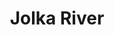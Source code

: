 ---
title: "Jolka River"
title_bn: "জলকা নদী"
description: "Which takes off from Chiknai river which created a link between Gabjia Beel, Gombeel, Chatorbell etc. and again falls into same river at Atgharia Upazilla, Pabna."
---